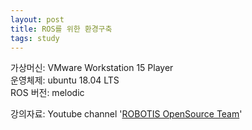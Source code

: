 ```yaml
---
layout: post
title: ROS를 위한 환경구축
tags: study
---
```


가상머신: VMware Workstation 15 Player  
운영체제: ubuntu 18.04 LTS  
ROS 버전: melodic

강의자료: Youtube channel '[ROBOTIS OpenSource Team](https://www.youtube.com/playlist?list=PLRG6WP3c31_VIFtFAxSke2NG_DumVZPgw)'
